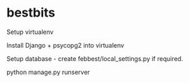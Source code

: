 # bestbits

Setup virtualenv

Install Django + psycopg2 into virtualenv

Setup database - create febbest/local_settings.py if required.

python manage.py runserver
